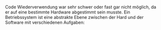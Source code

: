 Code Wiederverwendung war sehr schwer oder fast gar nicht möglich, da er auf eine bestimmte Hardware abgestimmt sein musste.
Ein Betriebssystem ist eine abstrakte Ebene zwischen der Hard und der Software mit verschiedenen Aufgaben:
